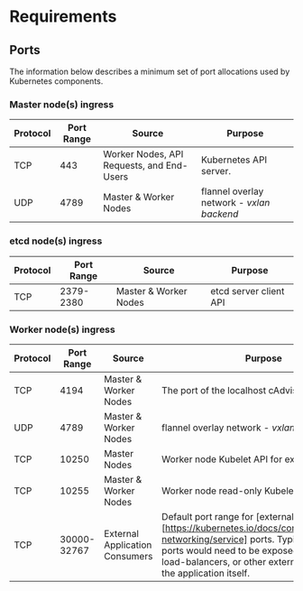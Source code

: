 # Requirements

## Ports

The information below describes a minimum set of port allocations used by Kubernetes components.

### Master node(s) ingress

| Protocol | Port Range | Source                                    | Purpose                |
-----------|------------|-------------------------------------------|------------------------|
| TCP      | 443        | Worker Nodes, API Requests, and End-Users | Kubernetes API server. |
| UDP      | 4789       | Master & Worker Nodes                     | flannel overlay network - *vxlan backend* |

### etcd node(s) ingress

| Protocol | Port Range | Source                | Purpose                                          |
-----------|------------|-----------------------|--------------------------------------------------|
| TCP      | 2379-2380  | Master & Worker Nodes | etcd server client API                           |

### Worker node(s) ingress

| Protocol | Port Range  | Source                         | Purpose                                                                |
-----------|-------------|--------------------------------|------------------------------------------------------------------------|
| TCP      | 4194        | Master & Worker Nodes          | The port of the localhost cAdvisor endpoint |
| UDP      | 4789        | Master & Worker Nodes          | flannel overlay network - *vxlan backend* |
| TCP      | 10250       | Master Nodes                   | Worker node Kubelet API for exec and logs.                                  |
| TCP      | 10255       | Master & Worker Nodes          | Worker node read-only Kubelet API (Heapster).                                  |
| TCP      | 30000-32767 | External Application Consumers | Default port range for [external service][https://kubernetes.io/docs/concepts/services-networking/service] ports. Typically, these ports would need to be exposed to external load-balancers, or other external consumers of the application itself. |
